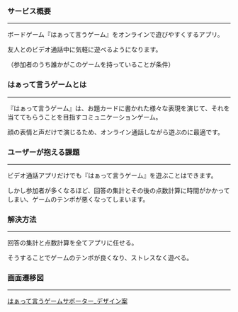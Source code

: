 ### **サービス概要**

---

ボードゲーム『はぁって言うゲーム』をオンラインで遊びやすくするアプリ。

友人とのビデオ通話中に気軽に遊べるようになります。

（参加者のうち誰かがこのゲームを持っていることが条件）

### はぁって言うゲームとは

---

『はぁって言うゲーム』は、お題カードに書かれた様々な表現を演じて、それを当ててもらうことを目指すコミュニケーションゲーム。

顔の表情と声だけで演じるため、オンライン通話しながら遊ぶのに最適です。

### **ユーザーが抱える課題**

---

ビデオ通話アプリだけでも『はぁって言うゲーム』を遊ぶことはできます。

しかし参加者が多くなるほど、回答の集計とその後の点数計算に時間がかかってしまい、ゲームのテンポが悪くなってしまいます。

### **解決方法**

---

回答の集計と点数計算を全てアプリに任せる。

そうすることでゲームのテンポが良くなり、ストレスなく遊べる。

### 画面遷移図

---

[はぁって言うゲームサポーター\_デザイン案](https://xd.adobe.com/view/2b46dfda-f1a2-450f-8a67-6a8fbf4e161d-7e15/)
